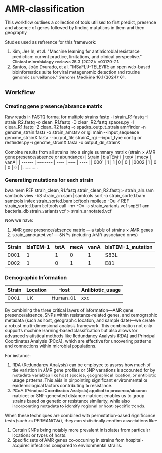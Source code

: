 # AMR-classification
This workflow outlines a collection of tools utilised to first predict, presence and absence of genes followed by finding mutations in them and then geography 

Studies used as reference for this framework:
1. Kim, Jee In, et al. "Machine learning for antimicrobial resistance prediction: current practice, limitations, and clinical perspective." Clinical microbiology reviews 35.3 (2022): e00179-21.
2. Santos, João Dourado, et al. "INSaFLU-TELEVIR: an open web-based bioinformatics suite for viral metagenomic detection and routine genomic surveillance." Genome Medicine 16.1 (2024): 61.

## Workflow
### Creating gene presence/absence matrix

Raw reads in FASTQ format for multiple strains
fastp -i strain_R1.fastq -I strain_R2.fastq -o clean_R1.fastq -O clean_R2.fastq
spades.py -1 clean_R1.fastq -2 clean_R2.fastq -o spades_output_strain
amrfinder -n genome_strain.fasta -o strain_amr.tsv
or
rgi main --input_sequence genome_strainX.fasta --output_file strainX_rgi --input_type contig
or
resfinder.py -i genome_strainX.fasta -o output_dir_strainX

Combine results from all strains into a single summary matrix (strain × AMR gene presence/absence or abundance)
| Strain | blaTEM-1	| tetA |	mecA	| vanA |
| ------ | -------- | ---- |  ----  | ---- |
| 0001 | 1 |	1 |	0 |	0 |
| 0002 | 1 |	0 |	0 |	0 |
| ............ 

### Generating mutations for each strain

bwa mem REF strain_clean_R1.fastq strain_clean_R2.fastq > strain_aln.sam
samtools view -bS strain_aln.sam | samtools sort -o strain_sorted.bam
samtools index strain_sorted.bam
bcftools mpileup -Ou -f REF strain_sorted.bam 
bcftools call -mv -Ov -o strain_variants.vcf
snpEff ann bacteria_db strain_variants.vcf > strain_annotated.vcf

Now we have: 
1. AMR gene presence/absence matrix — a table of strains × AMR genes
2. strain_annotated.vcf — SNPs (including AMR-associated ones)

| Strain	| blaTEM-1	| tetA	| mecA | vanA | blaTEM-1_mutation |
| ------ | ------ | ------ | ----- | ----- | ------ |
| 0001 |	1 |	1 |	0 |	1 | S83L |
| 0002	| 1	| 0	| 1	| 1	|	E81 |


### Demographic Information

| Strain | Location | Host | Antibiotic_usage |
| ------ | -------- | ----- | ----- |
| 0001 | UK | Human_01 | xxx |

By combining the three critical layers of information—AMR gene presence/absence, SNPs within resistance-related genes, and demographic metadata (such as host, geographic location, and sample date)—we create a robust multi-dimensional analysis framework. This combination not only supports machine learning-based classification but also allows for advanced statistical methods like Redundancy Analysis (RDA) and Principal Coordinates Analysis (PCoA), which are effective for uncovering patterns and connections within microbial populations.

For instance:
1. RDA (Redundancy Analysis) can be employed to assess how much of the variation in AMR gene profiles or SNP variations is accounted for by metadata variables like host species, geographical location, or antibiotic usage patterns. This aids in pinpointing significant environmental or epidemiological factors contributing to resistance.
2. PCoA (Principal Coordinates Analysis) applied to presence/absence matrices or SNP-generated distance matrices enables us to group strains based on genetic or resistance similarity, while also incorporating metadata to identify regional or host-specific trends.

When these techniques are combined with permutation-based significance tests (such as PERMANOVA), they can statistically confirm associations like:
1. Certain SNPs being notably more prevalent in isolates from particular locations or types of hosts.
2. Specific sets of AMR genes co-occurring in strains from hospital-acquired infections compared to environmental strains. 




